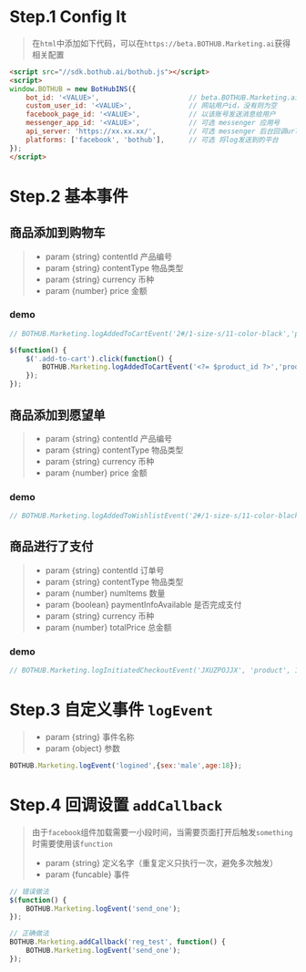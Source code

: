 # Step.1 Config It

> 在`html`中添加如下代码，可以在`https://beta.BOTHUB.Marketing.ai`获得相关配置

```html
<script src="//sdk.bothub.ai/bothub.js"></script>
<script>
window.BOTHUB = new BotHubINS({
    bot_id: '<VALUE>',                      // beta.BOTHUB.Marketing.ai webhook_id
    custom_user_id: '<VALUE>',              // 网站用户id，没有则为空
    facebook_page_id: '<VALUE>',            // 以该账号发送消息给用户
    messenger_app_id: '<VALUE>',            // 可选 messenger 应用号
    api_server: 'https://xx.xx.xx/',        // 可选 messenger 后台回调url 和 messenger_app_id 配合使用
    platforms: ['facebook', 'bothub'],      // 可选 将log发送到的平台
});
</script>
```

# Step.2 基本事件

## 商品添加到购物车

>- param {string} contentId     产品编号
>- param {string} contentType   物品类型
>- param {string} currency      币种
>- param {number} price         金额

### demo
```js
// BOTHUB.Marketing.logAddedToCartEvent('2#/1-size-s/11-color-black','product','$','26.99');

$(function() {
    $('.add-to-cart').click(function() {
        BOTHUB.Marketing.logAddedToCartEvent('<?= $product_id ?>','product','<?= $currency ?>','<?= $price ?>');
    });
});
```

## 商品添加到愿望单

>- param {string} contentId     产品编号
>- param {string} contentType   物品类型
>- param {string} currency      币种
>- param {number} price         金额

### demo
```js
// BOTHUB.Marketing.logAddedToWishlistEvent('2#/1-size-s/11-color-black','product','$','26.99');
```

## 商品进行了支付

>- param {string} contentId                 订单号
>- param {string} contentType               物品类型
>- param {number} numItems                  数量
>- param {boolean} paymentInfoAvailable     是否完成支付
>- param {string} currency                  币种
>- param {number} totalPrice                总金额

### demo
```js
// BOTHUB.Marketing.logInitiatedCheckoutEvent('JXUZPOJJX', 'product', 1, true, '$', '35.98');
```

# Step.3 自定义事件 `logEvent`

>- param {string}       事件名称
>- param {object}       参数

```js
BOTHUB.Marketing.logEvent('logined',{sex:'male',age:18});
```

# Step.4 回调设置 `addCallback`

> 由于`facebook`组件加载需要一小段时间，当需要页面打开后触发`something`时需要使用该`function`
>- param {string}     定义名字（重复定义只执行一次，避免多次触发）
>- param {funcable}    事件

```js
// 错误做法
$(function() {
    BOTHUB.Marketing.logEvent('send_one');
});

// 正确做法
BOTHUB.Marketing.addCallback('reg_test', function() {
    BOTHUB.Marketing.logEvent('send_one');
});
```

